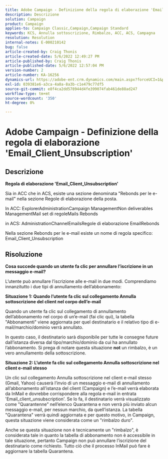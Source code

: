 ```yaml
---
title: Adobe Campaign - Definizione della regola di elaborazione 'Email_Client_Unsubscription'
description: Descrizione
solution: Campaign
product: Campaign
applies-to: Campaign Classic,Campaign,Campaign Standard
keywords: KCS, Annulla sottoscrizione, Rimbalzo, ACC, ACS, Campagna
resolution: Resolution
internal-notes: E-000210142
bug: false
article-created-by: Craig Thonis
article-created-date: 5/6/2022 12:49:27 PM
article-published-by: Craig Thonis
article-published-date: 5/6/2022 12:57:04 PM
version-number: 2
article-number: KA-16256
dynamics-url: https://adobe-ent.crm.dynamics.com/main.aspx?forceUCI=1&pagetype=entityrecord&etn=knowledgearticle&id=95ff1df6-3acd-ec11-a7b5-6045bd00d4f5
exl-id: 039381e6-a3ca-4a8a-8a3b-c1e479c77df5
source-git-commit: e8f4ca2dd578944d4fe399074fab461de88ad247
workflow-type: tm+mt
source-wordcount: '350'
ht-degree: 0%

---
```


# Adobe Campaign - Definizione della regola di elaborazione &#39;Email_Client_Unsubscription&#39;

## Descrizione


<b>Regola di elaborazione &#39;Email_Client_Unsubscription&#39;</b>

Sia in ACC che in ACS, esiste una sezione denominata &quot;Rebonds per le e-mail&quot; nella sezione Regole di elaborazione della posta.

In ACC: ExplorerAdministrationCampaign ManagementNon deliverables ManagementMail set di regoleMails Rebonds

in ACS: AdministrationChannelEmailsRegole di elaborazione EmailRebonds

Nella sezione Rebonds per le e-mail esiste un nome di regola specifico: Email_Client_Unsubscription


## Risoluzione


<b>Cosa succede quando un utente fa clic per annullare l’iscrizione in un messaggio e-mail?</b>

L’utente può annullare l’iscrizione alle e-mail in due modi. Comprendiamo innanzitutto i due tipi di annullamento dell’abbonamento:

<b>Situazione 1: Quando l’utente fa clic sul collegamento Annulla sottoscrizione del client nel corpo dell’e-mail</b>

Quando un utente fa clic sul collegamento di annullamento dell’abbonamento nel corpo di un’e-mail (fai clic qui), la tabella &quot;Abbonamenti&quot; viene aggiornata per quel destinatario e il relativo tipo di e-mail/marchio/dominio verrà annullato.

In questo caso, il destinatario sarà disponibile per tutte le consegne future dall’istanza diversa dal tipo/marchio/dominio da cui ha annullato l’abbonamento. Si prega di notare questa situazione <b>not</b> un rimbalzo, è un vero annullamento della sottoscrizione.

<b>Situazione 2: L’utente fa clic sul collegamento Annulla sottoscrizione nel client e-mail stesso</b>

Un clic sul collegamento Annulla sottoscrizione nel client e-mail stesso (Gmail, Yahoo) causerà l’invio di un messaggio e-mail di annullamento all’abbonamento all’istanza del client (Campaign) e l’e-mail verrà elaborata da InMail e dovrebbe corrispondere alla regola e-mail in entrata &#39;Email_client_unsubscription&#39;. Se lo fa, il destinatario verrà visualizzato come &quot;Quarantenne&quot; nell’elenco Quarantena e non verrà più inviato alcun messaggio e-mail, per nessun marchio, da quell’istanza. La tabella &quot;Quarantena&quot; verrà quindi aggiornata e per questo motivo, in Campaign, questa situazione viene considerata come un &quot;rimbalzo duro&quot;.

Anche se questa situazione non è tecnicamente un &quot;rimbalzo&quot;, è considerata tale in quanto la tabella di abbonamento non è accessibile in tale situazione, pertanto Campaign non può annullare l’iscrizione del destinatario come richiesto. Tutto ciò che il processo InMail può fare è aggiornare la tabella Quarantena.

